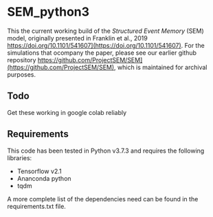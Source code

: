 # SEM_python3

This the current working build of the *Structured Event Memory* (SEM) model, originally presented in Franklin et al., 2019 https://doi.org/10.1101/541607](https://doi.org/10.1101/541607).  For the simulations that ocompany the paper, please see our earlier github repository https://github.com/ProjectSEM/SEM](https://github.com/ProjectSEM/SEM), which is maintained for archival purposes.

## Todo
Get these working in google colab reliably

## Requirements
This code has been tested in Python v3.7.3 and requires the following libraries:
* Tensorflow v2.1
* Ananconda python
* tqdm

A more complete list of the dependencies need can be found in the requirements.txt file.